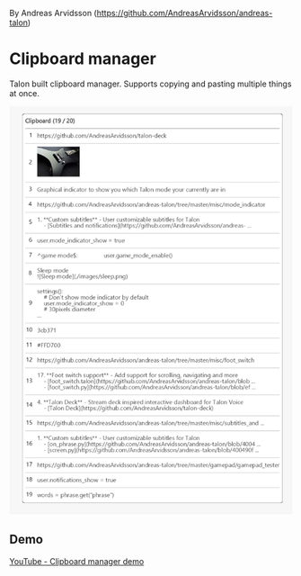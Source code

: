 By Andreas Arvidsson (https://github.com/AndreasArvidsson/andreas-talon)

# Clipboard manager

Talon built clipboard manager. Supports copying and pasting multiple things at once.

![Clipboard manager](./clipboard_manager.png)

## Demo

[YouTube - Clipboard manager demo](https://youtu.be/eQ0mlJedixw)
